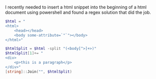I recently needed to insert a html snippet into the beginning of a html document using powershell and found a regex solution that 
did the job. 

```powershell
$html = "
<html>
    <head></head>
    <body some-attribute=`"`"></body>
</html>"

$htmlSplit = $html -split "(<body[^>]+>)"
$htmlSplit[1]+= "
<div>
    <p>this is a paragraph</p>
</div>"
[string]::Join("", $htmlSplit)
```
